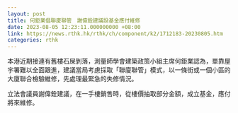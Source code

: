 ```yaml
---
layout: post
title: 何鉅業倡聯廈聯管　謝偉銓建議設基金應付維修
date: 2023-08-05 12:23:11.000000000 +08:00
link: https://news.rthk.hk/rthk/ch/component/k2/1712183-20230805.htm
categories: rthk
---
```


本港近期接連有舊樓石屎剝落，測量師學會建築政策小組主席何鉅業認為，單靠屋宇署難以全面跟進，建議當局考慮採取「聯廈聯管」模式，以一條街或一個小區的大廈聯合檢驗維修，先處理最緊急的失修情況。

立法會議員謝偉銓建議，在一手樓銷售時，從樓價抽取部分金額，成立基金，應付將來維修。
